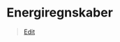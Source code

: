 # Energiregnskaber

> [Edit](https://github.com/FMDatahub/Portal/blob/main/docs/Moduler/Energistyring/Energiregnskaber.md)
